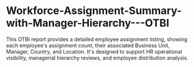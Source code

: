 # Workforce-Assignment-Summary-with-Manager-Hierarchy---OTBI
This OTBI report provides a detailed employee assignment listing, showing each employee's assignment count, their associated Business Unit, Manager, Country, and Location. It's designed to support HR operational visibility, managerial hierarchy reviews, and employee distribution analysis.
